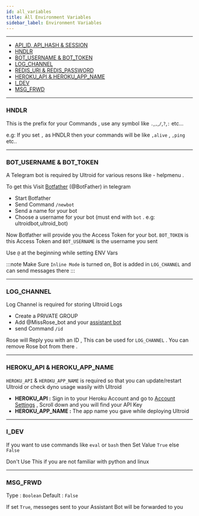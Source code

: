 ```yaml
---
id: all_variables
title: All Environment Variables
sidebar_label: Environment Variables
---
```


---

- [API_ID, API_HASH & SESSION](/docs/variables/mandatory_variables#obtaining-api_id--api_hash)
- [HNDLR](#hndlr)
- [BOT_USERNAME & BOT_TOKEN](#bot_username--bot_token)
- [LOG_CHANNEL](#bot_username--bot_token)
- [REDIS_URI & REDIS_PASSWORD](/docs/variables/mandatory_variables#obtaining-redis-info)
- [HEROKU_API & HEROKU_APP_NAME](#heroku_api--heroku_app_name)
- [I_DEV](#i_dev)
- [MSG_FRWD](#msg_frwd)

---

### HNDLR

This is the prefix for your Commands , use any symbol like `.`,`,`,`/`,`?`,`:` etc...

e.g: If you set `,` as HNDLR then your commands will be like `,alive` , `,ping` etc..

---

### BOT_USERNAME & BOT_TOKEN

A Telegram bot is required by Ultroid for various resons like - helpmenu .

To get this Visit [Botfather](https://telegram.dog/botfather) (@BotFather) in telegram

- Start Botfather
- Send Command `/newbot`
- Send a name for your bot
- Choose a username for your bot (must end with `bot` . e.g: ultroidbot,ultroid_bot)

Now Botfather will provide you the Access Token for your bot. `BOT_TOKEN` is this Access Token and `BOT_USERNAME` is the username you sent 

Use `@` at the beginning while setting ENV Vars

:::note
Make Sure `Inline Mode` is turned on, Bot is added in `LOG_CHANNEL` and can send messages there
:::

---

### LOG_CHANNEL

Log Channel is required for storing Ultroid Logs

- Create a PRIVATE GROUP
- Add @MissRose_bot and your [assistant bot](#bot_username--bot_token)
- send Command `/id`

Rose will Reply you with an ID , This can be used  for `LOG_CHANNEL` . You can remove Rose bot from there .

---

### HEROKU_API & HEROKU_APP_NAME

`HEROKU_API` & `HEROKU_APP_NAME` is required so that you can update/restart Ultroid or check dyno usage wasily with Ultroid

* __HEROKU_API :__ Sign in to your Heroku Account and go to [Account Settings](https://dashboard.heroku.com/account) , Scroll down and you will find your API Key 
* __HEROKU_APP_NAME :__ The app name you gave while deploying Ultroid

---

### I_DEV

If you want to use commands like `eval` or `bash` then Set Value `True` else `False`

Don't Use This if you are not familiar with python and linux 

---

### MSG_FRWD

Type : `Boolean`
Default : `False`

If set `True`, messeges sent to your Assistant Bot will be forwarded to you 
